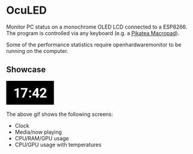 # OcuLED
Monitor PC status on a monochrome OLED LCD connected to a ESP8266. The program is controlled via any keyboard
(e.g. a [Pikatea Macropad](https://www.pikatea.com/products/pikatea-macropad-fk1)).

Some of the performance statistics require openhardwaremonitor to be running on the computer.

## Showcase
![](showcase.gif)

The above gif shows the following screens:

* Clock
* Media/now playing
* CPU/RAM/GPU usage
* CPU/GPU usage with temperatures